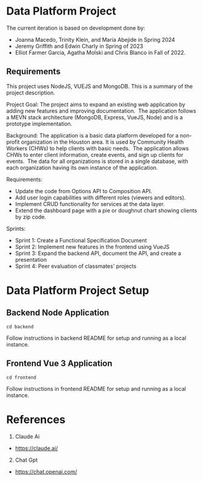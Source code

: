 # Data Platform Project

The current iteration is based on development done by:
* Joanna Macedo, Trinity Klein, and Maria Abejide in Spring 2024
* Jeremy Griffith and Edwin Charly in Spring of 2023
* Elliot Farmer Garcia, Agatha	Molski and Chris Blanco in Fall of 2022.

## Requirements

This project uses NodeJS, VUEJS and MongoDB. This is a summary of the project description. 

Project Goal: The project aims to expand an existing web application by adding new features and improving documentation. ​ The application follows a MEVN stack architecture (MongoDB, Express, VueJS, Node) and is a prototype implementation. ​

Background: The application is a basic data platform developed for a non-profit organization in the Houston area. ​It is used by Community Health Workers (CHWs) to help clients with basic needs. ​ The application allows CHWs to enter client information, create events, and sign up clients for events. ​ The data for all organizations is stored in a single database, with each organization having its own instance of the application. ​

Requirements:
- Update the code from Options API to Composition API. ​
- Add user login capabilities with different roles (viewers and editors). ​
- Implement CRUD functionality for services at the data layer. ​
- Extend the dashboard page with a pie or doughnut chart showing clients by zip code. ​

Sprints:
- Sprint 1: Create a Functional Specification Document 
- Sprint 2: Implement new features in the frontend using VueJS 
- Sprint 3: Expand the backend API, document the API, and create a presentation 
- Sprint 4: Peer evaluation of classmates' projects 


# Data Platform Project Setup

## Backend Node Application
```
cd backend
```
Follow instructions in backend README for setup and running as a local instance.

## Frontend Vue 3 Application
```
cd frontend
```
Follow instructions in frontend README for setup and running as a local instance.


# References
1. Claude Ai
- https://claude.ai/

2. Chat Gpt
- https://chat.openai.com/

